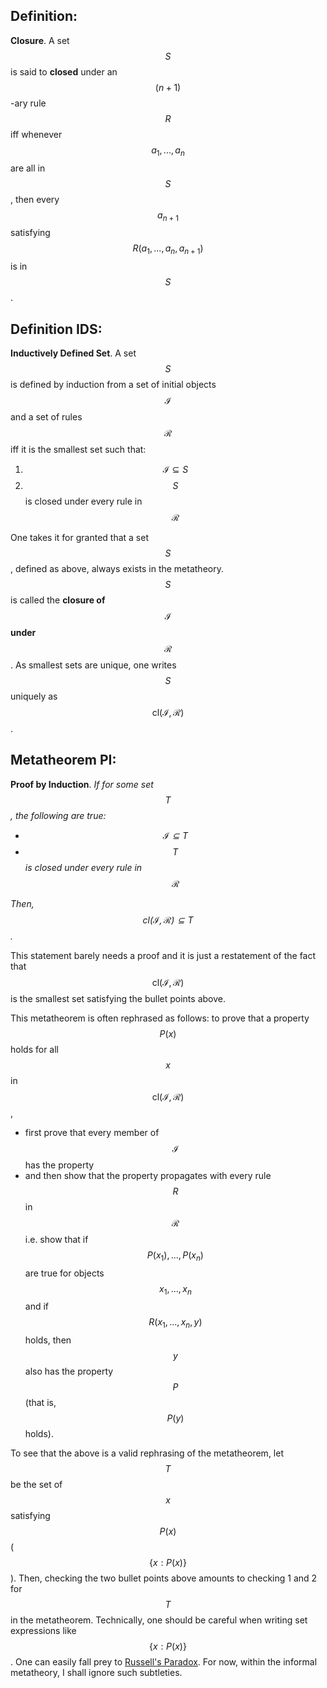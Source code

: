 ## Definition:

**Closure**. A set $$S$$ is said to **closed** under an $$(n+1)$$-ary rule $$R$$ iff whenever $$a_1,...,a_n$$ are all in $$S$$, then every $$a_{n+1}$$ satisfying $$R(a_1,...,a_n,a_{n+1})$$ is in $$S$$.


## Definition IDS:

**Inductively Defined Set**. A set $$S$$ is defined by induction from a set of initial objects $$\mathscr{I}$$ and a set of rules $$\mathscr{R}$$ iff it is the smallest set such that:
1. $$\mathscr{I} \subseteq S$$
2. $$S$$ is closed under every rule in $$\mathscr{R}$$

One takes it for granted that a set $$S$$, defined as above, always exists in the metatheory. $$S$$ is called the **closure of $$\mathscr{I}$$ under $$\mathscr{R}$$**. As smallest sets are unique, one writes $$S$$ uniquely as $$\text{cl}(\mathscr{I},\mathscr{R})$$.


## Metatheorem PI:

**Proof by Induction**. _If for some set $$T$$, the following are true:_
* _$$\mathscr{I} \subseteq T$$_
* _$$T$$ is closed under every rule in $$\mathscr{R}$$_

_Then, $$\text{cl}(\mathscr{I},\mathscr{R}) \subseteq T$$._

This statement barely needs a proof and it is just a restatement of the fact that $$\text{cl}(\mathscr{I},\mathscr{R})$$ is the smallest set satisfying the bullet points above.

This metatheorem is often rephrased as follows: to prove that a property $$P(x)$$ holds for all $$x$$ in $$\text{cl}(\mathscr{I},\mathscr{R})$$,
* first prove that every member of $$\mathscr{I}$$ has the property
* and then show that the property propagates with every rule $$R$$ in $$\mathscr{R}$$ i.e. show that if $$P(x_1),...,P(x_n)$$ are true for objects $$x_1,...,x_n$$ and if $$R(x_1,...,x_n,y)$$ holds, then $$y$$ also has the property $$P$$ (that is, $$P(y)$$ holds).

To see that the above is a valid rephrasing of the metatheorem, let $$T$$ be the set of $$x$$ satisfying $$P(x)$$ ($$\{x:P(x)\}$$). Then, checking the two bullet points above amounts to checking 1 and 2 for $$T$$ in the metatheorem. Technically, one should be careful when writing set expressions like $$\{x:P(x)\}$$. One can easily fall prey to [Russell's Paradox](https://en.wikipedia.org/wiki/Russell's_paradox). For now, within the informal metatheory, I shall ignore such subtleties.